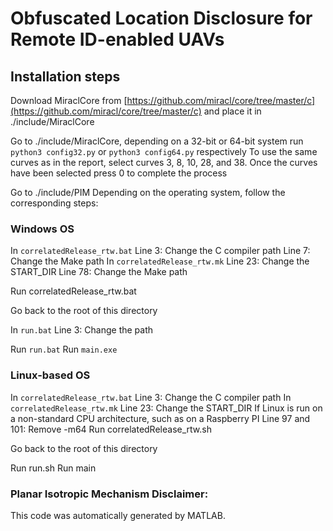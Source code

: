 # Obfuscated Location Disclosure for Remote ID-enabled UAVs

## Installation steps

Download MiraclCore from [https://github.com/miracl/core/tree/master/c](https://github.com/miracl/core/tree/master/c) and place it in ./include/MiraclCore

Go to ./include/MiraclCore, depending on a 32-bit or 64-bit system run `python3 config32.py` or `python3 config64.py` respectively
To use the same curves as in the report, select curves 3, 8, 10, 28, and 38.
Once the curves have been selected press 0 to complete the process

Go to ./include/PIM
Depending on the operating system, follow the corresponding steps:

### Windows OS
In `correlatedRelease_rtw.bat` 
    Line 3: Change the C compiler path
    Line 7: Change the Make path
In `correlatedRelease_rtw.mk`
    Line 23: Change the START_DIR
    Line 78: Change the Make path

Run correlatedRelease_rtw.bat

Go back to the root of this directory

In `run.bat`
    Line 3: Change the path

Run `run.bat`
Run `main.exe`

### Linux-based OS
In `correlatedRelease_rtw.bat` 
    Line 3: Change the C compiler path
In `correlatedRelease_rtw.mk`
    Line 23: Change the START_DIR
    If Linux is run on a non-standard CPU architecture, such as on a Raspberry PI
        Line 97 and 101: Remove -m64
Run correlatedRelease_rtw.sh

Go back to the root of this directory

Run run.sh
Run main

### Planar Isotropic Mechanism Disclaimer:
This code was automatically generated by MATLAB.